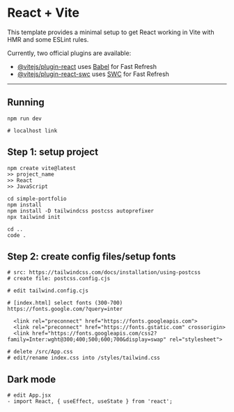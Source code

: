 # React + Vite

This template provides a minimal setup to get React working in Vite with HMR and some ESLint rules.

Currently, two official plugins are available:

- [@vitejs/plugin-react](https://github.com/vitejs/vite-plugin-react/blob/main/packages/plugin-react/README.md) uses [Babel](https://babeljs.io/) for Fast Refresh
- [@vitejs/plugin-react-swc](https://github.com/vitejs/vite-plugin-react-swc) uses [SWC](https://swc.rs/) for Fast Refresh


---
## Running 
```
npm run dev

# localhost link
```

## Step 1: setup project
```
npm create vite@latest
>> project_name
>> React
>> JavaScript

cd simple-portfolio
npm install
npm install -D tailwindcss postcss autoprefixer
npx tailwind init

cd ..
code .
```

## Step 2: create config files/setup fonts
```
# src: https://tailwindcss.com/docs/installation/using-postcss
# create file: postcss.config.cjs

# edit tailwind.config.cjs

# [index.html] select fonts (300-700)
https://fonts.google.com/?query=inter

  <link rel="preconnect" href="https://fonts.googleapis.com">
  <link rel="preconnect" href="https://fonts.gstatic.com" crossorigin>
  <link href="https://fonts.googleapis.com/css2?family=Inter:wght@300;400;500;600;700&display=swap" rel="stylesheet">

# delete /src/App.css
# edit/rename index.css into /styles/tailwind.css
```

## Dark mode
```
# edit App.jsx
- import React, { useEffect, useState } from 'react';


```